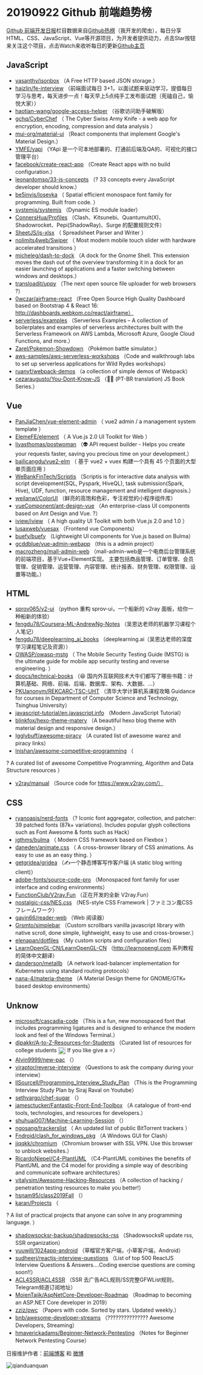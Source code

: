 # 20190922 Github 前端趋势榜

[Github 前端开发日报](https://qdkfweb.cn/c/news)栏目数据来自[Github热榜](https://github.qdkfweb.cn/)（我开发的爬虫），每日分享HTML、CSS、JavaScript、Vue等开源项目，为开发者提供动力，点击Star按钮来关注这个项目，点击Watch来收听每日的更新[Github主页](https://github.com/kujian/githubTrending)
## JavaScript

* [vasanthv/jsonbox](https://github.com/vasanthv/jsonbox) （A Free HTTP based JSON storage.）
* [haizlin/fe-interview](https://github.com/haizlin/fe-interview) （前端面试每日 3+1，以面试题来驱动学习，提倡每日学习与思考，每天进步一点！每天早上5点纯手工发布面试题（死磕自己，愉悦大家））
* [haotian-wang/google-access-helper](https://github.com/haotian-wang/google-access-helper) （谷歌访问助手破解版）
* [gchq/CyberChef](https://github.com/gchq/CyberChef) （
        The Cyber Swiss Army Knife - a web app for encryption, encoding, compression and data analysis
      ）
* [mui-org/material-ui](https://github.com/mui-org/material-ui) （React components that implement Google's Material Design.）
* [YMFE/yapi](https://github.com/YMFE/yapi) （YApi 是一个可本地部署的、打通前后端及QA的、可视化的接口管理平台）
* [facebook/create-react-app](https://github.com/facebook/create-react-app) （Create React apps with no build configuration.）
* [leonardomso/33-js-concepts](https://github.com/leonardomso/33-js-concepts) （? 33 concepts every JavaScript developer should know.）
* [be5invis/Iosevka](https://github.com/be5invis/Iosevka) （
        Spatial efficient monospace font family for programming. Built from code.
      ）
* [systemjs/systemjs](https://github.com/systemjs/systemjs) （Dynamic ES module loader）
* [ConnersHua/Profiles](https://github.com/ConnersHua/Profiles) （Clash、Kitsunebi、Quantumult(X)、Shadowrocket、Pepi(ShadowRay)、Surge 的配置规则文件）
* [SheetJS/js-xlsx](https://github.com/SheetJS/js-xlsx) （
        Spreadsheet Parser and Writer
      ）
* [nolimits4web/Swiper](https://github.com/nolimits4web/swiper) （
        Most modern mobile touch slider with hardware accelerated transitions
      ）
* [micheleg/dash-to-dock](https://github.com/micheleg/dash-to-dock) （A dock for the Gnome Shell. This extension moves the dash out of the overview transforming it in a dock for an easier launching of applications and a faster switching between windows and desktops.）
* [transloadit/uppy](https://github.com/transloadit/uppy) （The next open source file uploader for web browsers ?）
* [0wczar/airframe-react](https://github.com/0wczar/airframe-react) （Free Open Source High Quality Dashboard based on Bootstrap 4 &amp; React 16: http://dashboards.webkom.co/react/airframe）
* [serverless/examples](https://github.com/serverless/examples) （Serverless Examples – A collection of boilerplates and examples of serverless architectures built with the Serverless Framework on AWS Lambda, Microsoft Azure, Google Cloud Functions, and more.）
* [Zarel/Pokemon-Showdown](https://github.com/Zarel/Pokemon-Showdown) （Pokémon battle simulator.）
* [aws-samples/aws-serverless-workshops](https://github.com/aws-samples/aws-serverless-workshops) （Code and walkthrough labs to set up serverless applications for Wild Rydes workshops）
* [ruanyf/webpack-demos](https://github.com/ruanyf/webpack-demos) （a collection of simple demos of Webpack）
* [cezaraugusto/You-Dont-Know-JS](https://github.com/cezaraugusto/You-Dont-Know-JS) （&#x1f4d7;&#x1f4d2; (PT-BR translation) JS Book Series.）

## Vue

* [PanJiaChen/vue-element-admin](https://github.com/PanJiaChen/vue-element-admin) （
        vue2 admin / a management system template
      ）
* [ElemeFE/element](https://github.com/ElemeFE/element) （
        A Vue.js 2.0 UI Toolkit for Web
      ）
* [liyasthomas/postwoman](https://github.com/liyasthomas/postwoman) （&#x1f47d; API request builder - Helps you create your requests faster, saving you precious time on your development.）
* [bailicangdu/vue2-elm](https://github.com/bailicangdu/vue2-elm) （
        基于 vue2 + vuex 构建一个具有 45 个页面的大型单页面应用
      ）
* [WeBankFinTech/Scriptis](https://github.com/WeBankFinTech/Scriptis) （Scriptis is for interactive data analysis with script development(SQL, Pyspark, HiveQL), task submission(Spark, Hive), UDF, function, resource management and intelligent diagnosis.）
* [weilanwl/ColorUI](https://github.com/weilanwl/ColorUI) （鲜亮的高饱和色彩，专注视觉的小程序组件库）
* [vueComponent/ant-design-vue](https://github.com/vueComponent/ant-design-vue) （An enterprise-class UI components based on Ant Design and Vue. ?）
* [iview/iview](https://github.com/iview/iview) （
        A high quality UI Toolkit with both Vue.js 2.0 and 1.0
      ）
* [lusaxweb/vuesax](https://github.com/lusaxweb/vuesax) （Frontend vue Components）
* [buefy/buefy](https://github.com/buefy/buefy) （Lightweight UI components for Vue.js based on Bulma）
* [gcddblue/vue-admin-webapp](https://github.com/gcddblue/vue-admin-webapp) （this is a admin project）
* [macrozheng/mall-admin-web](https://github.com/macrozheng/mall-admin-web) （mall-admin-web是一个电商后台管理系统的前端项目，基于Vue+Element实现。 主要包括商品管理、订单管理、会员管理、促销管理、运营管理、内容管理、统计报表、财务管理、权限管理、设置等功能。）

## HTML

* [sprov065/v2-ui](https://github.com/sprov065/v2-ui) （python 重构 sprov-ui，一个船新的 v2ray 面板，给你一种船新的体验）
* [fengdu78/Coursera-ML-AndrewNg-Notes](https://github.com/fengdu78/Coursera-ML-AndrewNg-Notes) （吴恩达老师的机器学习课程个人笔记）
* [fengdu78/deeplearning_ai_books](https://github.com/fengdu78/deeplearning_ai_books) （deeplearning.ai（吴恩达老师的深度学习课程笔记及资源））
* [OWASP/owasp-mstg](https://github.com/OWASP/owasp-mstg) （
         The Mobile Security Testing Guide (MSTG) is the ultimate guide for mobile app security testing and reverse engineering.
      ）
* [doocs/technical-books](https://github.com/doocs/technical-books) （&#x1f606; 国内外互联网技术大牛们都写了哪些书籍：计算机基础、网络、前端、后端、数据库、架构、大数据、...）
* [PKUanonym/REKCARC-TSC-UHT](https://github.com/PKUanonym/REKCARC-TSC-UHT) （清华大学计算机系课程攻略 Guidance for courses in Department of Computer Science and Technology, Tsinghua University）
* [javascript-tutorial/en.javascript.info](https://github.com/javascript-tutorial/en.javascript.info) （Modern JavaScript Tutorial）
* [blinkfox/hexo-theme-matery](https://github.com/blinkfox/hexo-theme-matery) （A beautiful hexo blog theme with material design and responsive design.）
* [Igglybuff/awesome-piracy](https://github.com/Igglybuff/awesome-piracy) （A curated list of awesome warez and piracy links）
* [lnishan/awesome-competitive-programming](https://github.com/lnishan/awesome-competitive-programming) （
        
? A curated list of awesome Competitive Programming, Algorithm and Data Structure resources
      ）
* [v2ray/manual](https://github.com/v2ray/manual) （Source code for https://www.v2ray.com/）

## CSS

* [ryanoasis/nerd-fonts](https://github.com/ryanoasis/nerd-fonts) （? Iconic font aggregator, collection, and patcher: 39 patched fonts (87k+ variations). Includes popular glyph collections such as Font Awesome &amp; fonts such as Hack）
* [jgthms/bulma](https://github.com/jgthms/bulma) （
        Modern CSS framework based on Flexbox
      ）
* [daneden/animate.css](https://github.com/daneden/animate.css) （
        A cross-browser library of CSS animations. As easy to use as an easy thing.
      ）
* [getgridea/gridea](https://github.com/getgridea/gridea) （✍️一个静态博客写作客户端 (A static blog writing client)）
* [adobe-fonts/source-code-pro](https://github.com/adobe-fonts/source-code-pro) （Monospaced font family for user interface and coding environments）
* [FunctionClub/V2ray.Fun](https://github.com/FunctionClub/V2ray.Fun) （正在开发的全新 V2ray.Fun）
* [nostalgic-css/NES.css](https://github.com/nostalgic-css/NES.css) （NES-style CSS Framework | ファミコン風CSSフレームワーク）
* [gavin66/reader-web](https://github.com/gavin66/reader-web) （Web 阅读器）
* [Grsmto/simplebar](https://github.com/Grsmto/simplebar) （Custom scrollbars vanilla javascript library with native scroll, done simple, lightweight, easy to use and cross-browser.）
* [elenapan/dotfiles](https://github.com/elenapan/dotfiles) （My custom scripts and configuration files）
* [LearnOpenGL-CN/LearnOpenGL-CN](https://github.com/LearnOpenGL-CN/LearnOpenGL-CN) （<a href="http://learnopengl.com" rel="nofollow">http://learnopengl.com</a> 系列教程的简体中文翻译）
* [danderson/metallb](https://github.com/danderson/metallb) （A network load-balancer implementation for Kubernetes using standard routing protocols）
* [nana-4/materia-theme](https://github.com/nana-4/materia-theme) （A Material Design theme for GNOME/GTK+ based desktop environments）

## Unknow

* [microsoft/cascadia-code](https://github.com/microsoft/cascadia-code) （This is a fun, new monospaced font that includes programming ligatures and is designed to enhance the modern look and feel of the Windows Terminal.）
* [dipakkr/A-to-Z-Resources-for-Students](https://github.com/dipakkr/A-to-Z-Resources-for-Students) （Curated list of resources for college students <img class="emoji" title=":octocat:" alt=":octocat:" src="https://assets-cdn.github.com/images/icons/emoji/octocat.png" height="20" width="20" align="absmiddle"> If you like give a ⭐️）
* [Alvin9999/new-pac](https://github.com/Alvin9999/new-pac) （）
* [viraptor/reverse-interview](https://github.com/viraptor/reverse-interview) （Questions to ask the company during your interview）
* [llSourcell/Programming_Interview_Study_Plan](https://github.com/llSourcell/Programming_Interview_Study_Plan) （This is the Programming Interview Study Plan by Siraj Raval on Youtube）
* [sethvargo/chef-sugar](https://github.com/sethvargo/chef-sugar) （）
* [jamesctucker/Fantastic-Front-End-Toolbox](https://github.com/jamesctucker/Fantastic-Front-End-Toolbox) （A catalogue of front-end tools, technologies, and resources for developers.）
* [shuhuai007/Machine-Learning-Session](https://github.com/shuhuai007/Machine-Learning-Session) （）
* [ngosang/trackerslist](https://github.com/ngosang/trackerslist) （
        An updated list of public BitTorrent trackers
      ）
* [Fndroid/clash_for_windows_pkg](https://github.com/Fndroid/clash_for_windows_pkg) （A Windows GUI for Clash）
* [jjqqkk/chromium](https://github.com/jjqqkk/chromium) （Chromium browser with SSL VPN. Use this browser to unblock websites.）
* [RicardoNiepel/C4-PlantUML](https://github.com/RicardoNiepel/C4-PlantUML) （C4-PlantUML combines the benefits of PlantUML and the C4 model for providing a simple way of describing and communicate software architectures）
* [vitalysim/Awesome-Hacking-Resources](https://github.com/vitalysim/Awesome-Hacking-Resources) （A collection of hacking / penetration testing resources to make you better!）
* [hsnam95/class2019Fall](https://github.com/hsnam95/class2019Fall) （）
* [karan/Projects](https://github.com/karan/Projects) （
        
? A list of practical projects that anyone can solve in any programming language.
      ）
* [shadowsocksr-backup/shadowsocks-rss](https://github.com/shadowsocksr-backup/shadowsocks-rss) （ShadowsocksR update rss, SSR organization）
* [yuuwill/1024app-android](https://github.com/yuuwill/1024app-android) （草榴官方客户端，小草客户端，Android）
* [sudheerj/reactjs-interview-questions](https://github.com/sudheerj/reactjs-interview-questions) （List of top 500 ReactJS Interview Questions &amp; Answers....Coding exercise questions are coming soon!!）
* [ACL4SSR/ACL4SSR](https://github.com/ACL4SSR/ACL4SSR) （SSR 去广告ACL规则/SS完整GFWList规则，Telegram频道订阅地址）
* [MoienTajik/AspNetCore-Developer-Roadmap](https://github.com/MoienTajik/AspNetCore-Developer-Roadmap) （Roadmap to becoming an ASP.NET Core developer in 2019）
* [zziz/pwc](https://github.com/zziz/pwc) （Papers with code. Sorted by stars. Updated weekly.）
* [bnb/awesome-developer-streams](https://github.com/bnb/awesome-developer-streams) （??‍???‍???‍???‍???‍? Awesome Developers, Streaming）
* [hmaverickadams/Beginner-Network-Pentesting](https://github.com/hmaverickadams/Beginner-Network-Pentesting) （Notes for Beginner Network Pentesting Course）


日报维护作者：[前端博客](https://qdkfweb.cn/) 和 [微博](https://qdkfweb.cn/go/weibo)

![qianduanquan](https://user-images.githubusercontent.com/3055447/38468989-651132ac-3b80-11e8-8e6b-15122322a9d7.png)